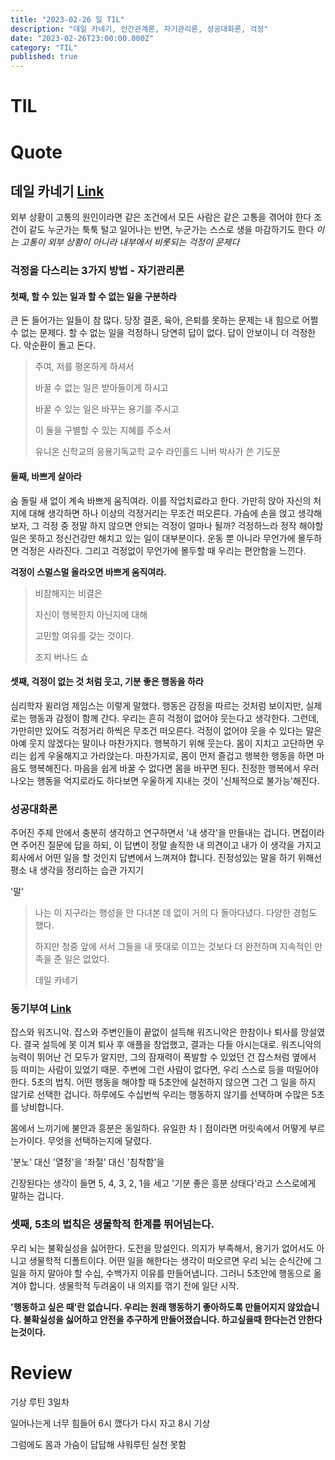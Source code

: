 ```yaml
---
title: "2023-02-26 일 TIL"
description: "데일 카네기, 인간관계론, 자기관리론, 성공대화론, 걱정"
date: "2023-02-26T23:00:00.000Z"
category: "TIL"
published: true
---
```


# TIL



# Quote

## 데일 카네기 [Link](https://www.youtube.com/watch?v=Iz25O6kvtwo&t=724s)

외부 상황이 고통의 원인이라면 같은 조건에서 모든 사람은 같은 고통을 겪어야 한다
조건이 같도 누군가는 툭툭 털고 일어나는 반면, 누군가는 스스로 생을 마감하기도 한다
*이는 고통이 외부 상황이 아니라 내부에서 비롯되는 걱정이 문제다*

### 걱정을 다스리는 3가지 방법 - 자기관리론

#### 첫째, 할 수 있는 일과 할 수 없는 일을 구분하라
큰 돈 들어가는 일들이 참 많다. 당장 결혼, 육아, 은퇴를 못하는 문제는 내 힘으로 어쩔 수 없는 문제다.
할 수 없는 일을 걱정하니 당연히 답이 없다. 답이 안보이니 더 걱정한다. 악순환이 돌고 돈다.

> 주여, 저를 평온하게 하셔서
> 
> 바꿀 수 없는 일은 받아들이게 하시고
> 
> 바꿀 수 있는 일은 바꾸는 용기를 주시고
> 
> 이 둘을 구별할 수 있는 지혜를 주소서
> 
> 유니온 신학교의 응용기독교학 교수 라인홀드 니버 박사가 쓴 기도문


#### 둘째, 바쁘게 살아라
숨 돌릴 새 없이 계속 바쁘게 움직여라. 이를 작업치료라고 한다.
가만히 앉아 자신의 처지에 대해 생각하면 하나 이상의 걱정거리는 무조건 떠오른다.
가슴에 손을 얹고 생각해보자, 그 걱정 중 정말 하지 않으면 안되는 걱정이 얼마나 될까?
걱정하느라 정작 해야할 일은 못하고 정신건강만 해치고 있는 일이 대부분이다.
운동 뿐 아니라 무언가에 몰두하면 걱정은 사라진다. 그리고 걱정없이 무언가에 몰두할 때 우리는 편안함을 느낀다.

**걱정이 스멀스멀 올라오면 바쁘게 움직여라.**

> 비참해지는 비결은
> 
> 자신이 행복한지 아닌지에 대해
> 
> 고민할 여유를 갖는 것이다.
> 
> 조지 버나드 쇼

#### 셋째, 걱정이 없는 것 처럼 웃고, 기분 좋은 행동을 하라
심리학자 윌리엄 제임스는 이렇게 말했다.
행동은 감정을 따르는 것처럼 보이지만, 실제로는 행동과 감정이 함께 간다. 
우리는 흔히 걱정이 없어야 웃는다고 생각한다. 그런데, 가만히만 있어도 걱정거리 하씩은 무조건 떠오른다.
걱정이 없어야 웃을 수 있다는 말은 아예 웃지 않겠다는 말이나 마찬가지다.
행복하기 위해 웃는다. 몸이 지치고 고단하면 우리는 쉽게 우울해지고 가라앉는다. 마찬가지로, 몸이 먼저 즐겁고 행복한 행동을 하면
마음도 행복해진다.
마음을 쉽게 바꿀 수 없다면 몸을 바꾸면 된다. 진정한 행복에서 우러나오는 행동을 억지로라도 하다보면 우울하게 지내는 것이 '신체적으로 불가능'해진다.


### 성공대화론
주어진 주제 안에서 충분히 생각하고 연구하면서 '내 생각'을 만들내는 겁니다.
면접이라면 주어진 질문에 답을 하되, 이 답변이 정말 솔직한 내 의견이고 내가 이 생각을 가지고 회사에서 어떤 일을 할 것인지 답변에서 느껴져야 합니다.
진정성있는 말을 하기 위해선 평소 내 생각을 정리하는 습관 가지기

'말'



> 나는 이 지구라는 행성을 안 다녀본 데 없이 거의 다 돌아다녔다. 다양한 경험도 했다.
> 
> 하지만 청중 앞에 서서 그들을 내 뜻대로 이끄는 것보다 더 완전하며 지속적인 만족을 준 일은 없었다.
> 
> 데일 카네기

### 동기부여 [Link](https://www.youtube.com/watch?v=ydLcgeUQSzY&t=685s)
잡스와 워즈니악. 잡스와 주변인들이 끝없이 설득해 워즈니악은 한참이나 퇴사를 망설였다.
결국 설득에 못 이겨 퇴사 후 애플을 창업했고, 결과는 다들 아시는대로.
워즈니악의 능력이 뛰어난 건 모두가 알지만, 그의 잠재력이 폭발할 수 있었던 건 잡스처럼
옆에서 등 떠미는 사람이 있었기 때문.
주변에 그런 사람이 없다면, 우리 스스로 등을 떠밀어야 한다. 5초의 법칙.
어떤 행동을 해야할 때 5초안에 실천하지 않으면 그건 그 일을 하지 않기로 선택한 겁니다.
하루에도 수십번씩 우리는 행동하지 않기를 선택하며 수많은 5초를 낭비합니다.


몸에서 느끼기에 불안과 흥분은 동일하다. 유일한 차ㅣ점이라면 머릿속에서 어떻게 부르는가이다. 무엇을 선택하는지에 달렸다.

'분노' 대신 '열정'을
'좌절' 대신 '침착함'을

긴장된다는 생각이 들면 5, 4, 3, 2, 1을 세고 '기분 좋은 흥분 상태다'라고 스스로에게 말하는 겁니다.

### 셋째, 5초의 법칙은 생물학적 한계를 뛰어넘는다.
우리 뇌는 불확실성을 싫어한다. 도전을 망설인다. 의지가 부족해서, 용기가 없어서도 아니고 생물학적 디폴트이다.
어떤 일을 해한다는 생각이 떠오르면 우리 뇌는 순식간에 그 일을 하지 말아야 할 수십, 수백가지 이유를 만들어냅니다.
그러니 5초안에 행동으로 옮겨야 합니다. 생물학적 두려움이 내 의지를 꺾기 전에 일단 시작.

**'행동하고 싶은 때'란 없습니다. 우리는 원래 행동하기 좋아하도록 만들어지지 않았습니다. 불확실성을 싫어하고 안전을 추구하게 만들어졌습니다. 하고싶을때 한다는건 안한다는것이다.** 


# Review

기상 루틴 3일차

일어나는게 너무 힘들어 6시 깼다가 다시 자고 8시 기상

그럼에도 몸과 가슴이 답답해 샤워루틴 실천 못함
